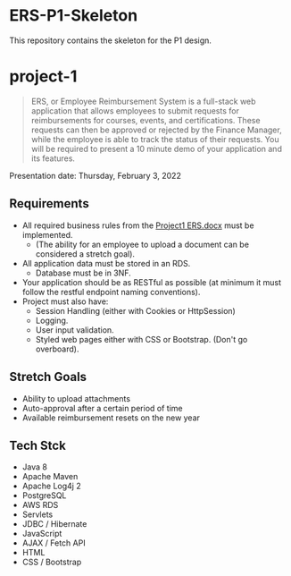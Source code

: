 # ERS-P1-Skeleton
This repository contains the skeleton for the P1 design.

# project-1
> ERS, or Employee Reimbursement System is a full-stack web application that allows employees to submit requests for reimbursements for courses, events, and certifications. These requests can then be approved or rejected by the Finance Manager, while the employee is able to track the status of their requests.
You will be required to present a 10 minute demo of your application and its features.  

Presentation date: Thursday, February 3, 2022

## Requirements
- All required business rules from the [Project1 ERS.docx](https://github.com/220103-java-etl/ERS-P1-Skeleton/blob/main/Project1%20ERS.docx) must be implemented.  
  - (The ability for an employee to upload a document can be considered a stretch goal).
- All application data must be stored in an RDS.
  - Database must be in 3NF. 
- Your application should be as RESTful as possible (at minimum it must follow the restful endpoint naming conventions).
- Project must also have:
  - Session Handling (either with Cookies or HttpSession)
  - Logging.
  - User input validation.
  - Styled web pages either with CSS or Bootstrap. (Don't go overboard).

## Stretch Goals
- Ability to upload attachments
- Auto-approval after a certain period of time
- Available reimbursement resets on the new year

## Tech Stck
- Java 8
- Apache Maven
- Apache Log4j 2
- PostgreSQL
- AWS RDS
- Servlets
- JDBC / Hibernate
- JavaScript
- AJAX / Fetch API
- HTML
- CSS / Bootstrap

